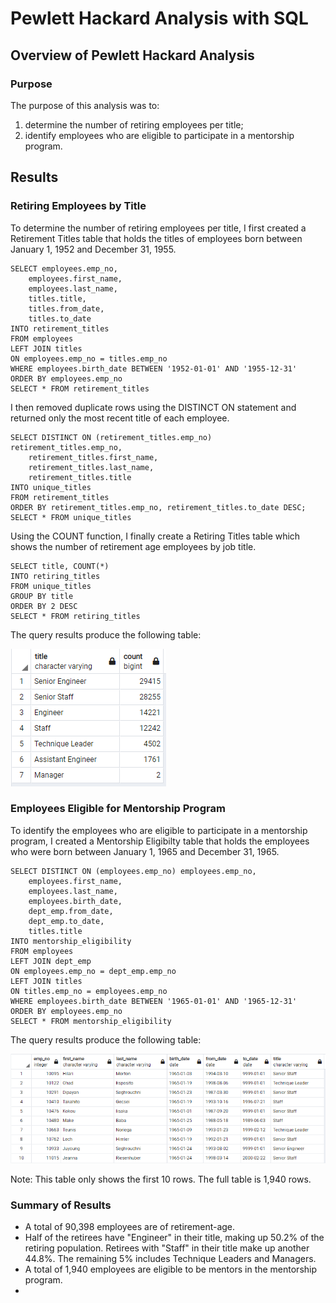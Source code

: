 # Pewlett Hackard Analysis with SQL

## Overview of Pewlett Hackard Analysis

### Purpose
The purpose of this analysis was to:
1. determine the number of retiring employees per title;
2. identify employees who are eligible to participate in a mentorship program.

## Results

### Retiring Employees by Title

To determine the number of retiring employees per title, I first created a Retirement Titles table that holds the titles of employees born between January 1, 1952 and December 31, 1955.

```
SELECT employees.emp_no,
    employees.first_name,
    employees.last_name,
    titles.title,
    titles.from_date,
    titles.to_date
INTO retirement_titles
FROM employees
LEFT JOIN titles
ON employees.emp_no = titles.emp_no
WHERE employees.birth_date BETWEEN '1952-01-01' AND '1955-12-31'
ORDER BY employees.emp_no
SELECT * FROM retirement_titles
```

I then removed duplicate rows using the DISTINCT ON statement and returned only the most recent title of each employee.

```
SELECT DISTINCT ON (retirement_titles.emp_no) retirement_titles.emp_no,
    retirement_titles.first_name,
    retirement_titles.last_name,
    retirement_titles.title
INTO unique_titles
FROM retirement_titles
ORDER BY retirement_titles.emp_no, retirement_titles.to_date DESC;
SELECT * FROM unique_titles
```

Using the COUNT function, I finally create a Retiring Titles table which shows the number of retirement age employees by job title.

```
SELECT title, COUNT(*)
INTO retiring_titles
FROM unique_titles
GROUP BY title
ORDER BY 2 DESC
SELECT * FROM retiring_titles
```

The query results produce the following table:

![Retiring Titles](./Resources/retiring_titles_table.PNG)

### Employees Eligible for Mentorship Program

To identify the employees who are eligible to participate in a mentorship program, I created a Mentorship Eligibilty table that holds the employees who were born between January 1, 1965 and December 31, 1965.

```
SELECT DISTINCT ON (employees.emp_no) employees.emp_no,
	employees.first_name,
	employees.last_name,
	employees.birth_date,
	dept_emp.from_date,
	dept_emp.to_date,
	titles.title
INTO mentorship_eligibility
FROM employees
LEFT JOIN dept_emp
ON employees.emp_no = dept_emp.emp_no
LEFT JOIN titles
ON titles.emp_no = employees.emp_no
WHERE employees.birth_date BETWEEN '1965-01-01' AND '1965-12-31'
ORDER BY employees.emp_no
SELECT * FROM mentorship_eligibility
```

The query results produce the following table:

![Mentorship Eligibility](./Resources/mentorship_eligibility_table.PNG)

Note: This table only shows the first 10 rows. The full table is 1,940 rows.

### Summary of Results
- A total of 90,398 employees are of retirement-age.
- Half of the retirees have "Engineer" in their title, making up 50.2% of the retiring population. Retirees with "Staff" in their title make up another 44.8%. The remaining 5% includes Technique Leaders and Managers.
- A total of 1,940 employees are eligible to be mentors in the mentorship program.
- 

